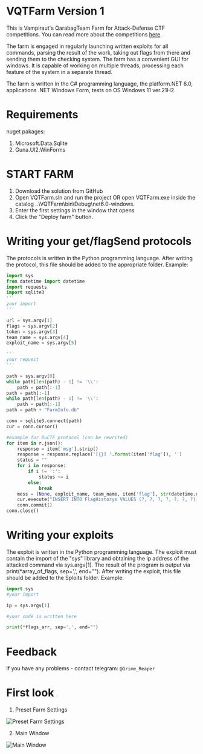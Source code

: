 # VQTFarm Version 1
This is Vampiraut's QarabagTeam Farm for Attack-Defense CTF competitions. You can read more about the competitions [here](https://ctftime.org/ctf-wtf).

The farm is engaged in regularly launching written exploits for all commands, parsing the result of the work, taking out flags from there and sending them to the checking system. The farm has a convenient GUI for windows. It is capable of working on multiple threads, processing each feature of the system in a separate thread.

The farm is written in the C# programming language, the platform.NET 6.0, applications .NET Windows Form, tests on OS Windows 11 ver.21H2.

# Requirements
nuget pakages:
1. Microsoft.Data.Sqlite
2. Guna.UI2.WinForms

# START FARM
1. Download the solution from GitHub
2. Open VQTFarm.sln and run the project OR open VQTFarm.exe inside the catalog ..\VQTFarm\bin\Debug\net6.0-windows.
3. Enter the first settings in the window that opens
4. Click the "Deploy farm" button.

# Writing your get/flagSend protocols
The protocols is written in the Python programming language. After writing the protocol, this file should be added to the appropriate folder.
Example:
```Python
import sys
from datetime import datetime
import requests
import sqlite3
'''
your import
'''

url = sys.argv[1]
flags = sys.argv[2]
token = sys.argv[3]
team_name = sys.argv[4]
exploit_name = sys.argv[5]

'''
your request
'''

path = sys.argv[0]
while path[len(path) - 1] != '\\':
    path = path[:-1]
path = path[:-1]
while path[len(path) - 1] != '\\':
    path = path[:-1]
path = path + "FarmInfo.db"

conn = sqlite3.connect(path)
cur = conn.cursor()

#example for RuCTF protocol (can be rewrited)
for item in r.json():
    response = item['msg'].strip()
    response = response.replace('[{}] '.format(item['flag']), '')
    status = ""
    for i in response:
        if i != ':':
            status += i
        else:
            break
    mess = (None, exploit_name, team_name, item['flag'], str(datetime.now()), status.upper(), response)
    cur.execute("INSERT INTO FlagHistorys VALUES (?, ?, ?, ?, ?, ?, ?);", mess)
    conn.commit()
conn.close()
```

# Writing your exploits
The exploit is written in the Python programming language. The exploit must contain the import of the "sys" library and obtaining the ip address of the attacked command via sys.argv[1]. The result of the program is output via print(\*array_of_flags, sep=',', end=""). After writing the exploit, this file should be added to the Sploits folder.
Example:
```Python
import sys
#your import

ip = sys.argv[1]

#your code is written here

print(*flags_arr, sep=',', end="")
```

# Feedback
If you have any problems - contact telegram: `@Grime_Reaper`

# First look
1. Preset Farm Settings

![Preset Farm Settings](https://user-images.githubusercontent.com/99714655/235325626-9f4959dd-031b-4f4f-8976-02b8d78d6cfb.png)

2. Main Window

![Main Window](https://user-images.githubusercontent.com/99714655/235325636-fa1bef7c-f8e0-4433-886f-ae19d295f2c9.png)
